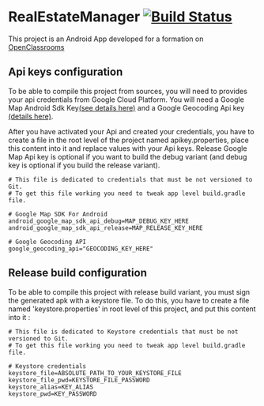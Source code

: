 # RealEstateManager [![Build Status](https://dev.campeoltoni.fr/jenkins/buildStatus/icon?job=RealEstateManager)](https://dev.campeoltoni.fr/jenkins/job/RealEstateManager/)

This project is an Android App developed for a formation on [OpenClassrooms](https://openclassrooms.com/fr/)

## Api keys configuration
To be able to compile this project from sources, you will need to provides your api credentials from
Google Cloud Platform. You will need a Google Map Android Sdk Key[(see details here)](https://developers.google.com/maps/documentation/android-sdk/intro) and 
a Google Geocoding Api key [(details here)](https://developers.google.com/maps/documentation/geocoding/start).

After you have activated your Api and created your credentials, you have to create a file in the root level of
the project named apikey.properties, place this content into it and replace values with your Api keys.
Release Google Map Api key is optional if you want to build the debug variant (and debug key is optional if 
you build the release variant).

```properties
# This file is dedicated to credentials that must be not versioned to Git.
# To get this file working you need to tweak app level build.gradle file.

# Google Map SDK For Android
android_google_map_sdk_api_debug=MAP_DEBUG_KEY_HERE
android_google_map_sdk_api_release=MAP_RELEASE_KEY_HERE

# Google Geocoding API
google_geocoding_api="GEOCODING_KEY_HERE"
```

## Release build configuration
To be able to compile this project with release build variant, you must sign the generated apk with
a keystore file. To do this, you have to create a file named 'keystore.properties' in root level of this
project, and put this content into it :

```properties
# This file is dedicated to Keystore credentials that must be not versioned to Git.
# To get this file working you need to tweak app level build.gradle file.

# Keystore credentials
keystore_file=ABSOLUTE_PATH_TO_YOUR_KEYSTORE_FILE
keystore_file_pwd=KEYSTORE_FILE_PASSWORD
keystore_alias=KEY_ALIAS
keystore_pwd=KEY_PASSWORD
```
